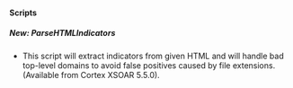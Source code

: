
#### Scripts
##### New: ParseHTMLIndicators
- This script will extract indicators from given HTML and will handle bad top-level domains to avoid false positives caused by file extensions. (Available from Cortex XSOAR 5.5.0).
